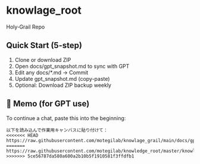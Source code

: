 # knowlage_root
Holy‑Grail Repo

## Quick Start (5-step)
1. Clone or download ZIP
2. Open docs/gpt_snapshot.md to sync with GPT
3. Edit any docs/*.md → Commit
4. Update gpt_snapshot.md (copy-paste)
5. Optional: Download ZIP backup weekly

## 🧠 Memo (for GPT use)
To continue a chat, paste this into the beginning:
```
以下を読み込んで作業用キャンバスに貼り付けて：
<<<<<<< HEAD
https://raw.githubusercontent.com/motegilab/knowlage_grail/main/docs/gpt_snapshot.md
=======
https://raw.githubusercontent.com/motegilab/knowledge_root/master/knowlage_grail/docs/gpt_snapshot.md
>>>>>>> 5ce56787da580a600a2b10b5f1910581f3ffdfb1
```
